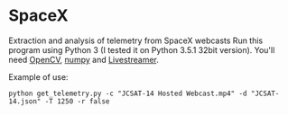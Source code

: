 # SpaceX
Extraction and analysis of telemetry from SpaceX webcasts
Run this program using Python 3 (I tested it on Python 3.5.1 32bit version). You'll need [OpenCV](http://opencv.org/), [numpy](http://www.numpy.org/) and [Livestreamer](http://docs.livestreamer.io/).

Example of use:
```
python get_telemetry.py -c "JCSAT-14 Hosted Webcast.mp4" -d "JCSAT-14.json" -T 1250 -r false
```
